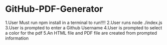 # GitHub-PDF-Generator
1.User Must run npm install in a terminal to run!!!!
2.User runs node ./index.js
3.User is prompted to enter a Github Username
4.User is prompted to select a color for the pdf
5.An HTML file and PDF file are created from prompted information